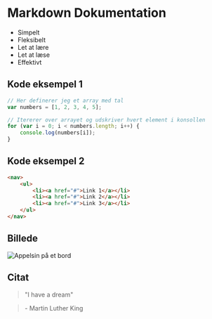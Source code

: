 # Markdown Dokumentation

- Simpelt 
- Fleksibelt 
- Let at lære
- Let at læse
- Effektivt 

## Kode eksempel 1 
```javascript
// Her definerer jeg et array med tal
var numbers = [1, 2, 3, 4, 5];

// Itererer over arrayet og udskriver hvert element i konsollen
for (var i = 0; i < numbers.length; i++) {
    console.log(numbers[i]);
}
```

## Kode eksempel 2

```html
<nav>
    <ul>
        <li><a href="#">Link 1</a></li>
        <li><a href="#">Link 2</a></li>
        <li><a href="#">Link 3</a></li>
    </ul>
</nav>
````

## Billede 

![Appelsin på et bord](img/oranges.jpg)

## Citat

> "I have a dream"

> \- Martin Luther King 

